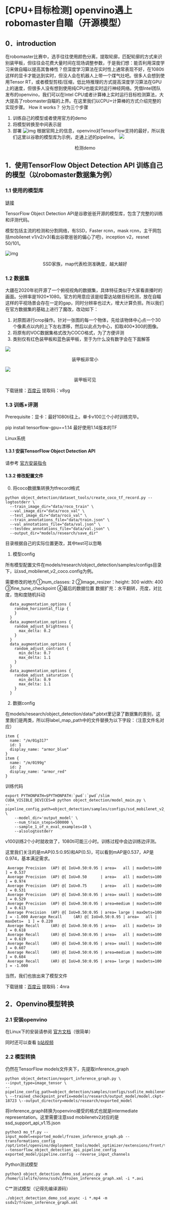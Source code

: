 # [CPU+目标检测] openvino遇上robomaster自瞄（开源模型）

## 0．introduction
在robomaster比赛中，选手往往使用颜色分离，提取轮廓，匹配轮廓的方式来识别装甲板，但往往会花费大量时间在现场调整参数，于是我们想：能否利用深度学习来做自瞄以提高其鲁棒性？但深度学习算法在实时性上通常表现不好，在1080ti这样的显卡才能达到实时，但没人会在机器人上带一个煤气灶吧。很多人会想到使用Tensor RT，或者模型剪枝/压缩，低比特推理的方式提高深度学习算法在GPU上的速度，但很多人没有想到使用纯CPU也能实时运行神经网络。凭借Intel团队发布的openvino，我们可以在Intel CPU或者计算棒上实时运行目标检测算法，大大提高了robomaster自瞄的上界。在这里我们以CPU+计算棒的方式介绍完整的实现步骤。
How it works？
分为三个步骤
1. 训练自己的模型或者使用官方的demo
2. 将模型转换至中间表示层
3. 部署
![img](image/vio.png)
根据官网上的信息，openvino对TensorFlow支持的最好，所以我们这里以谷歌的模型库为示例，走通上述的pipeline。
![](image/demo.gif)
<center>检测demo</center>

## 1．使用TensorFlow Object Detection API 训练自己的模型（以robomaster数据集为例）

### 1.1 使用的模型库

[链接](<https://github.com/tensorflow/models/tree/master/research/object_detection>)

TensorFlow Object Detection API是谷歌爸爸开源的模型库，包含了完整的训练和评测代码。

模型包括主流的检测和分割网络，有SSD，Faster rcnn，mask rcnn，主干网包括mobilenet v1/v2/v3(看出谷歌爸爸的偏心了吧)，inception v2，resnet 50/101。

![img](image/wps3.jpg) 
<center>SSD家族，map代表检测准确度，越大越好</center>


### 1.2 数据集

大疆在2020年初开源了一个俯视视角的数据集，具体特征类似于大家看直播时的画面。分辨率是1920*1080。官方的用意应该是给雷达站做目标检测，放在自瞄这样的平视场景会存在一定的gap，同时分辨率也过大，增大计算负担。所以我们在官方数据集的基础上进行了魔改，改动如下：

1. 对原图进行crop操作。针对一张图的每一个物体，先给该物体中心点一个30个像素点以内的上下左右漂移，然后以此点为中心，扣取400*300的图像。
2. 将原有的VOC数据集格式改为COCO格式，为了方便评测
3. 类别仅有红色装甲板和蓝色装甲板，至于为什么没有数字会在下面解答

![](image/wps4.png) 
<center>装甲板非常小</center>

![](image/wps5.png) 
<center>装甲板可见</center>

下载链接：[百度云](https://pan.baidu.com/s/105vjTcDs6XZHtnXAgCx86g )
提取码：v8yg

### 1.3 训练+评测

Prerequisite：显卡：最好1080ti往上。单卡v100三个小时训练完毕。

pip install tensorflow-gpu==1.14 最好使用1.14版本的TF

Linux系统

#### 1.3.1 安装TensorFlow Object Detection API

请参考 [官方安装指令](<https://github.com/tensorflow/models/blob/master/research/object_detection/g3doc/installation.md>)

#### 1.3.2 修改配置文件

0. 将coco数据集转换为tfrecord格式
```
python object_detection/dataset_tools/create_coco_tf_record.py --logtostderr \
  --train_image_dir="data/roco_train" \
  --val_image_dir="data/roco_val" \
  --test_image_dir="data/roco_val" \
  --train_annotations_file="data/train.json" \
  --val_annotations_file="data/val.json" \
  --testdev_annotations_file="data/val.json" \
  --output_dir="models/research/save_dir"
```
   目录根据自己的实际位置更改，其中test可以忽略

1. 模型config

所有模型配置文件在models/research/object_detection/samples/configs目录下，以ssd_mobilenet_v2_coco.config为例。

需要修改的地方①num_classes: 2 ②image_resizer：height: 300 width: 400 ③fine_tune_checkpoint ④最后的数据位置
数据扩充：水平翻转，亮度，对比度，饱和度随机抖动
```
  data_augmentation_options {
    random_horizontal_flip {
    }
  }
  data_augmentation_options {
    random_adjust_brightness {
      max_delta: 0.2
    }
  }
  data_augmentation_options {
    random_adjust_contrast {
      min_delta: 0.7
      max_delta: 1.1
    }
  }
  data_augmentation_options {
    random_adjust_saturation {
      min_delta: 0.9
      max_delta: 1.1
    }
  }
```

2. 数据config

在models/research/object_detection/data/*.pbtxt里记录了数据集的类别，这里我们是两类，所以将label_map_path中的文件替换为以下字段：（注意文件名对应）
```
item {
  name: "/m/01g317"
  id: 1
  display_name: "armor_blue"
}
item {
  name: "/m/0199g"
  id: 2
  display_name: "armor_red"
}
```
训练代码
```
export PYTHONPATH=$PYTHONPATH:`pwd`:`pwd`/slim
CUDA_VISIBLE_DEVICES=0 python object_detection/model_main.py \
--pipeline_config_path=object_detection/samples/configs/ssd_mobilenet_v2_coco.config \
    --model_dir='output_model' \
    --num_train_steps=500000 \
    --sample_1_of_n_eval_examples=10 \
    --alsologtostderr
```

v100训练2个小时就收敛了，1080ti可能三小时。训练过程中会边训练边评测。

这里我们关注的是mAP(0.5:0.95)和AP(0.5)，可以看到mAP是0.537，AP是0.974，基本满足需求。

```
 Average Precision  (AP) @[ IoU=0.50:0.95 | area=   all | maxDets=100 ] = 0.537
 Average Precision  (AP) @[ IoU=0.50      | area=   all | maxDets=100 ] = 0.974
 Average Precision  (AP) @[ IoU=0.75      | area=   all | maxDets=100 ] = 0.531
 Average Precision  (AP) @[ IoU=0.50:0.95 | area= small | maxDets=100 ] = 0.529
 Average Precision  (AP) @[ IoU=0.50:0.95 | area=medium | maxDets=100 ] = 0.613
 Average Precision  (AP) @[ IoU=0.50:0.95 | area= large | maxDets=100 ] = -1.000 Average Recall     (AR) @[ IoU=0.50:0.95 | area=   all | maxDets=  1 ] = 0.220
 Average Recall     (AR) @[ IoU=0.50:0.95 | area=   all | maxDets= 10 ] = 0.618
 Average Recall     (AR) @[ IoU=0.50:0.95 | area=   all | maxDets=100 ] = 0.619
 Average Recall     (AR) @[ IoU=0.50:0.95 | area= small | maxDets=100 ] = 0.607
 Average Recall     (AR) @[ IoU=0.50:0.95 | area=medium | maxDets=100 ] = 0.684
 Average Recall     (AR) @[ IoU=0.50:0.95 | area= large | maxDets=100 ] = -1.000
```

当然，我们也放出来了模型文件

下载链接：[百度云](https://pan.baidu.com/s/1-m1ovofM_X9rh4rlQEicFg )
提取码：4nra 

## 2．Openvino模型转换

### 2.1 安装openvino

在Linux下的安装请参阅 [官方文档](<https://docs.openvinotoolkit.org/latest/_docs_install_guides_installing_openvino_linux.html>)（很简单）

同时还可以查看 [b站视频](<https://www.bilibili.com/video/BV1fC4y1s7dt>)

### 2.2 模型转换

仍然在TensorFlow models文件夹下，先提取inference_graph
```
python object_detection/export_inference_graph.py \
--input_type=image_tensor \ 
--pipeline_config_path=object_detection/samples/configs/ssdlite_mobilenet_v2_coco.config \ --trained_checkpoint_prefix=models/research/output_model/model.ckpt-18723 \--output_directory=models/research/exported_model
```

将inference_graph转换为openvino接受的格式也就是intermediate representation。这里需要注意ssd mobilenetv2对应的是ssd_support_api_v1.15.json

```
python3 mo_tf.py --input_model=exported_model/frozen_inference_graph.pb --transformations_config /opt/intel/openvino/deployment_tools/model_optimizer/extensions/front/tf/ssd_support_api_v1.15.json --tensorflow_object_detection_api_pipeline_config exported_model/pipeline.config --reverse_input_channels 
```

Python测试模型
```
python3 object_detection_demo_ssd_async.py -m /home/lilelife/onnx/ssdv2/frozen_inference_graph.xml -i *.avi
```

C艹测试模型（记得先编译源码）
```
./object_detection_demo_ssd_async -i *.mp4 -m ssdv2/frozen_inference_graph.xml
```
